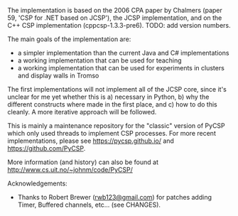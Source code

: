 The implementation is based on the 2006 CPA paper by Chalmers (paper
59, 'CSP for .NET based on JCSP'), the JCSP implementation, and on the
C++ CSP implementation (cppcsp-1.3.3-pre6). TODO: add version numbers.

The main goals of the implementation are:
- a simpler implementation than the current Java and C# implementations
- a working implementation that can be used for teaching
- a working implementation that can be used for experiments in clusters and display walls in Tromso

The first implementations will not implement all of the JCSP core,
since it's unclear for me yet whether this is
a) necessary in Python,
b) why the different constructs where made in the first place, and
c) how to do this cleanly. 
A more iterative approach will be followed.

This is mainly a maintenance repository for the "classic" version of PyCSP which only used threads to 
implement CSP processes. For more recent implementations, please see 
https://pycsp.github.io/ and https://github.com/PyCSP. 

More information (and history) can also be found at http://www.cs.uit.no/~johnm/code/PyCSP/

Acknowledgements: 
- Thanks to Robert Brewer (rwb123@gmail.com) for patches adding 
  Timer, Buffered channels, etc... (see CHANGES). 
